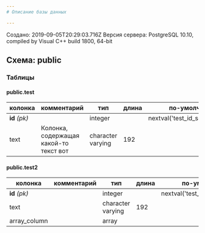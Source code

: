 ```yaml
---
# Описание базы данных

---
```

Создано: 2019-09-05T20:29:03.716Z
Версия сервера: PostgreSQL 10.10, compiled by Visual C++ build 1800, 64-bit
## Схема: public

### Таблицы

#### public.test

колонка | комментарий | тип | длина | по-умолчанию | значения
--- | --- | --- | --- | --- | ---
**id** _(pk)_ |  | integer |  | nextval('test_id_seq'::regclass) | 
text | Колонка, содержащая какой-то текст  вот | character varying | 192 |  | 

#### public.test2

колонка | комментарий | тип | длина | по-умолчанию | значения
--- | --- | --- | --- | --- | ---
**id** _(pk)_ |  | integer |  | nextval('test_id_seq'::regclass) | 
text |  | character varying | 192 |  | 
array_column |  | array |  |  | 
